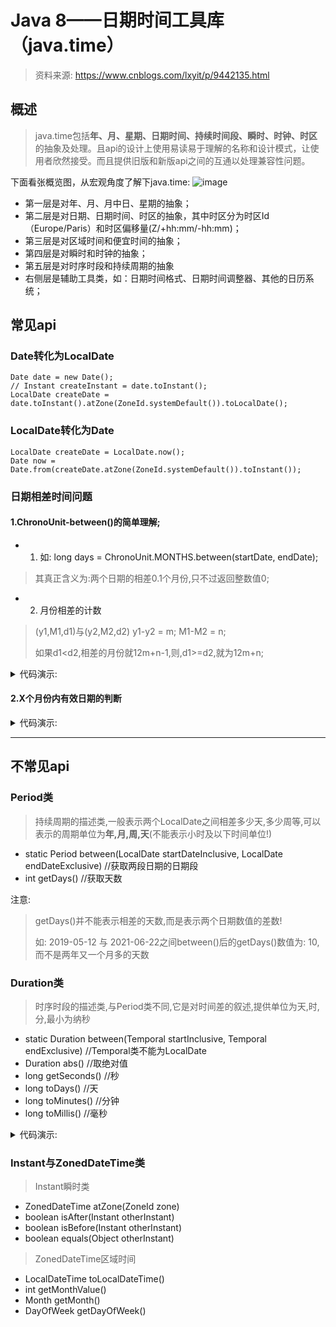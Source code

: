 # Java 8——日期时间工具库（java.time）

> 资料来源: https://www.cnblogs.com/lxyit/p/9442135.html

## 概述
> java.time包括**年、月、星期、日期时间、持续时间段、瞬时、时钟、时区**的抽象及处理。且api的设计上使用易读易于理解的名称和设计模式，让使用者欣然接受。而且提供旧版和新版api之间的互通以处理兼容性问题。

下面看张概览图，从宏观角度了解下java.time:
![image](https://user-images.githubusercontent.com/60782137/124485143-dae74580-ddde-11eb-8dd8-0c374131d06c.png)

- 第一层是对年、月、月中日、星期的抽象；
- 第二层是对日期、日期时间、时区的抽象，其中时区分为时区Id（Europe/Paris）和时区偏移量(Z/+hh:mm/-hh:mm)；
- 第三层是对区域时间和便宜时间的抽象；
- 第四层是对瞬时和时钟的抽象；
- 第五层是对时序时段和持续周期的抽象
- 右侧层是辅助工具类，如：日期时间格式、日期时间调整器、其他的日历系统；

## 常见api
### Date转化为LocalDate

```
Date date = new Date();
// Instant createInstant = date.toInstant();
LocalDate createDate = date.toInstant().atZone(ZoneId.systemDefault()).toLocalDate();
```
### LocalDate转化为Date

```
LocalDate createDate = LocalDate.now();
Date now = Date.from(createDate.atZone(ZoneId.systemDefault()).toInstant());
```

### 日期相差时间问题
#### 1.ChronoUnit-between()的简单理解;
- 1. 如: long days = ChronoUnit.MONTHS.between(startDate, endDate);</p>
> 其真正含义为:两个日期的相差0.1个月份,只不过返回整数值0; </p>
- 2. 月份相差的计数
> (y1,M1,d1)与(y2,M2,d2) y1-y2 = m; M1-M2 = n;</p>
> 如果d1<d2,相差的月份就12m+n-1,则,d1>=d2,就为12m+n;
<details>
<summary>代码演示:</summary>

```
LocalDate startDate = LocalDate.of(2021, 10, 31);
LocalDate endDate = LocalDate.of(2021, 11, 30);
LocalDate endDate2 = LocalDate.of(2021, 12, 01);
long months = ChronoUnit.MONTHS.between(startDate, endDate); // 返回值:0
long months = ChronoUnit.MONTHS.between(startDate, endDate2); // 返回值:1

long years = ChronoUnit.YEARS.between(startDate, endDate); 
long weeks = ChronoUnit.WEEKS.between(startDate, endDate);
long days = ChronoUnit.DAYS.between(startDate, endDate);
```
</details>

#### 2.X个月份内有效日期的判断
<details>
<summary>代码演示:</summary>

```
LocalDate startDate = LocalDate.of(2021, 10, 31);
LocalDate endDate = LocalDate.of(2022, 02, 28);
LocalDate endDate2 = startDate.plusMonths(4); //2022-02-28
long months = ChronoUnit.MONTHS.between(startDate, endDate2); // 返回值:3
```

```java
  /**
     * 判断现在时间是否超过起始时间的有效期
     *
     * @param date 起始时间
     * @return turn 超过有效期
     */
    private boolean whetherTheSpecifiedTimeIsExceeded(Date date) {
        String itemName = userUtiltools.getItemName(LookupType.ONLINE_APPEAL);
        int house = Integer.parseInt(itemName); //获取有效时个数
        LocalDateTime now = LocalDateTime.now();
        LocalDateTime localDateTime = now.plusHours(-house);
        if (date == null) {
            return true;
        }
        LocalDateTime dateOfLD = date.toInstant().atZone(ZoneId.systemDefault()).toLocalDateTime();
        return dateOfLD.isBefore(localDateTime);
    }
```
</details>






---
## 不常见api
### Period类
> 持续周期的描述类,一般表示两个LocalDate之间相差多少天,多少周等,可以表示的周期单位为**年,月,周,天**(不能表示小时及以下时间单位!)
- static Period between(LocalDate startDateInclusive, LocalDate endDateExclusive) //获取两段日期的日期段
- int getDays() //获取天数

注意:
> getDays()并不能表示相差的天数,而是表示两个日期数值的差数!<p>
> 如: 2019-05-12 与 2021-06-22之间between()后的getDays()数值为: 10,而不是两年又一个月多的天数

### Duration类
> 时序时段的描述类,与Period类不同,它是对时间差的叙述,提供单位为天,时,分,最小为纳秒
- static Duration between(Temporal startInclusive, Temporal endExclusive) //Temporal类不能为LocalDate
- Duration abs() //取绝对值
- long getSeconds() //秒
- long toDays() //天
- long toMinutes()  //分钟
- long toMillis() //毫秒
<details>
<summary>代码演示:</summary>

```
LocalDateTime createDate = LocalDateTime.of(2021, 07, 01, 16, 01);
LocalDateTime today = LocalDateTime.of(2021, 07, 01, 16, 01,26);
Duration p = Duration.between(today,createDate).abs();
long num = p.getSeconds();
System.out.println(num);
```
</details>

### Instant与ZonedDateTime类
> Instant瞬时类
- ZonedDateTime atZone(ZoneId zone)
- boolean isAfter(Instant otherInstant)
- boolean isBefore(Instant otherInstant)
- boolean equals(Object otherInstant)
> ZonedDateTime区域时间
- LocalDateTime toLocalDateTime()
- int getMonthValue()
- Month getMonth()
- DayOfWeek getDayOfWeek()
  



